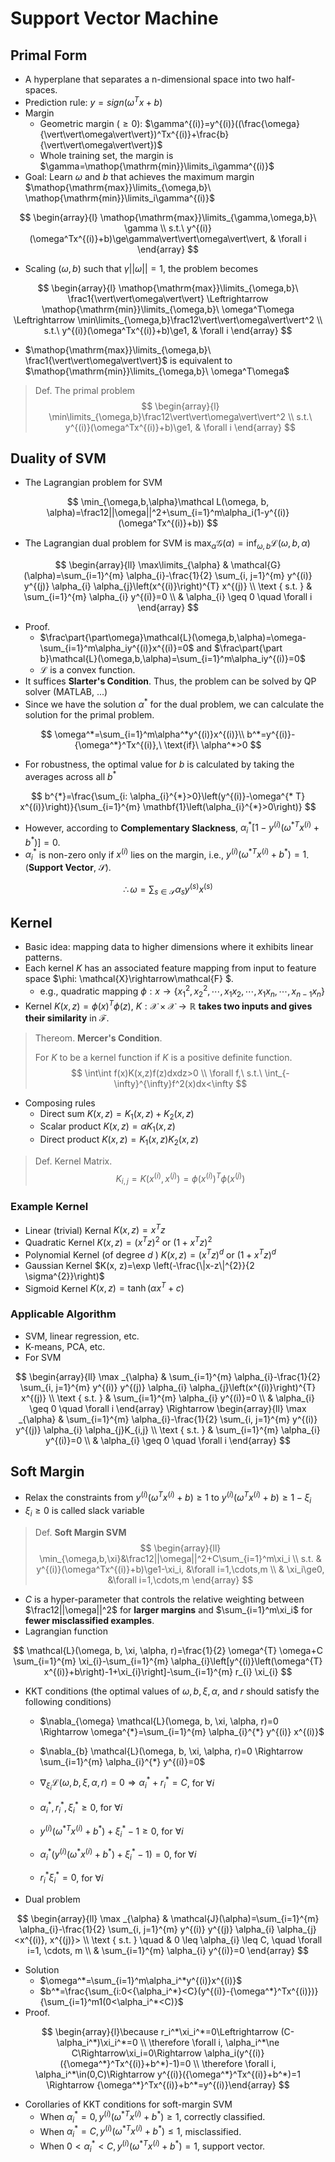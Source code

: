 # Support Vector Machine

## Primal Form

- A hyperplane that separates a n-dimensional space into two half-spaces.
- Prediction rule: $y=sign(\omega^Tx+b)$
- Margin
  - Geometric margin ($\ge0$): $\gamma^{(i)}=y^{(i)}((\frac{\omega}{\vert\vert\omega\vert\vert})^Tx^{(i)}+\frac{b}{\vert\vert\omega\vert\vert})$
  - Whole training set, the margin is $\gamma=\mathop{\mathrm{min}}\limits_i\gamma^{(i)}$
- Goal: Learn $\omega$ and $b$ that achieves the maximum margin $\mathop{\mathrm{max}}\limits_{\omega,b}\ \mathop{\mathrm{min}}\limits_i\gamma^{(i)}$

$$
\begin{array}{l}
\mathop{\mathrm{max}}\limits_{\gamma,\omega,b}\ \gamma \\
s.t.\ y^{(i)}(\omega^Tx^{(i)}+b)\ge\gamma\vert\vert\omega\vert\vert, & \forall i
\end{array}
$$

- Scaling $(\omega,b)$ such that $\gamma\vert\vert\omega\vert\vert=1$, the problem becomes

$$
\begin{array}{l}
\mathop{\mathrm{max}}\limits_{\omega,b}\ \frac1{\vert\vert\omega\vert\vert} \Leftrightarrow \mathop{\mathrm{min}}\limits_{\omega,b}\ \omega^T\omega \Leftrightarrow \min\limits_{\omega,b}\frac12\vert\vert\omega\vert\vert^2 \\
s.t.\ y^{(i)}(\omega^Tx^{(i)}+b)\ge1, & \forall i
\end{array}
$$

- $\mathop{\mathrm{max}}\limits_{\omega,b}\ \frac1{\vert\vert\omega\vert\vert}$ is equivalent to $\mathop{\mathrm{min}}\limits_{\omega,b}\ \omega^T\omega$ 

> Def. The primal problem
> $$
> \begin{array}{l}
> \min\limits_{\omega,b}\frac12\vert\vert\omega\vert\vert^2 \\
> s.t.\ y^{(i)}(\omega^Tx^{(i)}+b)\ge1, & \forall i
> \end{array}
> $$

## Duality of  SVM

-  The Lagrangian problem for SVM 

$$
\min_{\omega,b,\alpha}\mathcal L(\omega, b, \alpha)=\frac12||\omega||^2+\sum_{i=1}^m\alpha_i(1-y^{(i)}(\omega^Tx^{(i)}+b))
$$

- The Lagrangian dual problem for SVM is $\max_\alpha\mathcal{G}(\alpha)=\inf_{\omega,b}\mathcal{L}(\omega,b,\alpha)$

$$
\begin{array}{ll}
\max\limits_{\alpha} & \mathcal{G}(\alpha)=\sum_{i=1}^{m} \alpha_{i}-\frac{1}{2} \sum_{i, j=1}^{m} y^{(i)} y^{(j)} \alpha_{i} \alpha_{j}\left(x^{(i)}\right)^{T} x^{(j)} \\
\text { s.t. } & \sum_{i=1}^{m} \alpha_{i} y^{(i)}=0 \\
& \alpha_{i} \geq 0 \quad \forall i
\end{array}
$$

- Proof.
  - $\frac\part{\part\omega}\mathcal{L}(\omega,b,\alpha)=\omega-\sum_{i=1}^m\alpha_iy^{(i)}x^{(i)}=0$ and $\frac\part{\part b}\mathcal{L}(\omega,b,\alpha)=\sum_{i=1}^m\alpha_iy^{(i)}=0$
  - $\mathcal{L}$ is a convex function.
- It suffices **Slarter's Condition**. Thus, the problem can be solved by QP solver (MATLAB, ...)
- Since we have the solution $\alpha^*$ for the dual problem, we can calculate the solution for the primal problem.

$$
\omega^*=\sum_{i=1}^m\alpha^*y^{(i)}x^{(i)}\\
b^*=y^{(i)}-{\omega^*}^Tx^{(i)},\ \text{if}\ \alpha^*>0
$$

- For robustness, the optimal value for $b$ is calculated by taking the averages across all $b^*$

$$
b^{*}=\frac{\sum_{i: \alpha_{i}^{*}>0}\left(y^{(i)}-\omega^{* T} x^{(i)}\right)}{\sum_{i=1}^{m} \mathbf{1}\left(\alpha_{i}^{*}>0\right)}
$$

- However, according to **Complementary Slackness**, $\alpha_{i}^{*}\left[1-y^{(i)}\left(\omega^{* T} x^{(i)}+b^{*}\right)\right]=0$.
- $\alpha_i^*$ is non-zero only if $x^{(i)}$ lies on the margin, i.e., $y^{(i)}\left(\omega^{* T} x^{(i)}+b^{*}\right)=1$. (**Support Vector**, $\mathcal{S}$).

$$
\therefore \omega=\sum_{s\in \mathcal{S}}\alpha_sy^{(s)}x^{(s)}
$$

## Kernel

- Basic idea: mapping data to higher dimensions where it exhibits linear patterns.
- Each kernel $K$ has an associated feature mapping from input to feature space $\phi: \mathcal{X}\rightarrow\mathcal{F} $.
    - e.g., quadratic mapping $\phi: x\rightarrow\{x_1^2,x_2^2,\cdots,x_1x_2,\cdots,x_1x_n,\cdots,x_{n-1}x_n\}$
- Kernel $K(x,z)=\phi(x)^T\phi(z),\ K:\mathcal{X}\times\mathcal{X}\rightarrow\mathbb{R}$ **takes two inputs and gives their similarity** in $\mathcal{F}$.

> Thereom. **Mercer's Condition**.
>
> For $K$ to be a kernel function if $K$ is a positive definite function.
> $$
> \int\int f(x)K(x,z)f(z)dxdz>0 \\
> \forall f,\ s.t.\ \int_{-\infty}^{\infty}f^2(x)dx<\infty
> $$

- Composing rules
    - Direct sum $K(x,z)=K_1(x,z)+K_2(x,z)$
    - Scalar product $K(x,z)=\alpha K_1(x,z)$
    - Direct product $K(x,z)=K_1(x,z)K_2(x,z)$

> Def. Kernel Matrix.
> $$
> K_{i,j}=K(x^{(i)},x^{(j)})=\phi(x^{(i)})^T\phi(x^{(j)})
> $$

### Example Kernel

- Linear (trivial) Kernal $K(x, z)=x^{T} z$
- Quadratic Kernel $K(x, z)=\left(x^{T} z\right)^{2} \text { or }\left(1+x^{T} z\right)^{2}$
- Polynomial Kernel (of degree $d$ ) $K(x, z)=\left(x^{T} z\right)^{d} \text { or }\left(1+x^{T} z\right)^{d}$
- Gaussian Kernel $K(x, z)=\exp \left(-\frac{\|x-z\|^{2}}{2 \sigma^{2}}\right)$
- Sigmoid Kernel $K(x, z)=\tanh \left(\alpha x^{T}+c\right)$

### Applicable Algorithm

- SVM, linear regression, etc.
- K-means, PCA, etc.
- For SVM

$$
\begin{array}{ll}
\max _{\alpha} & \sum_{i=1}^{m} \alpha_{i}-\frac{1}{2} \sum_{i, j=1}^{m} y^{(i)} y^{(j)} \alpha_{i} \alpha_{j}\left(x^{(i)}\right)^{T} x^{(j)} \\
\text { s.t. } & \sum_{i=1}^{m} \alpha_{i} y^{(i)}=0 \\
& \alpha_{i} \geq 0 \quad \forall i
\end{array}
\Rightarrow 
\begin{array}{ll}
\max _{\alpha} & \sum_{i=1}^{m} \alpha_{i}-\frac{1}{2} \sum_{i, j=1}^{m} y^{(i)} y^{(j)} \alpha_{i} \alpha_{j}K_{i,j} \\
\text { s.t. } & \sum_{i=1}^{m} \alpha_{i} y^{(i)}=0 \\
& \alpha_{i} \geq 0 \quad \forall i
\end{array}
$$

## Soft Margin

- Relax the constraints from $y^{(i)}(\omega^Tx^{(i)}+b)\ge1$ to $y^{(i)}(\omega^Tx^{(i)}+b)\ge1-\xi_i$
- $\xi_i\ge0$ is called slack variable

> Def. **Soft Margin SVM**
> $$
> \begin{array}{ll}
> \min_{\omega,b,\xi}&\frac12||\omega||^2+C\sum_{i=1}^m\xi_i \\
> s.t. & y^{(i)}(\omega^Tx^{(i)}+b)\ge1-\xi_i, &\forall i=1,\cdots,m \\
> & \xi_i\ge0, &\forall i=1,\cdots,m
> \end{array}
> $$

- $C$ is a hyper-parameter that controls the relative weighting between $\frac12||\omega||^2$ for **larger margins** and $\sum_{i=1}^m\xi_i$ for **fewer misclassified examples**.
- Lagrangian function

$$
\mathcal{L}(\omega, b, \xi, \alpha, r)=\frac{1}{2} \omega^{T} \omega+C \sum_{i=1}^{m} \xi_{i}-\sum_{i=1}^{m} \alpha_{i}\left[y^{(i)}\left(\omega^{T} x^{(i)}+b\right)-1+\xi_{i}\right]-\sum_{i=1}^{m} r_{i} \xi_{i}
$$

- KKT conditions (the optimal values of $\omega, b, \xi, \alpha$, and $r$ should satisfy the following conditions)

    - $\nabla_{\omega} \mathcal{L}(\omega, b, \xi, \alpha, r)=0 \Rightarrow \omega^{*}=\sum_{i=1}^{m} \alpha_{i}^{*} y^{(i)} x^{(i)}$

    - $\nabla_{b} \mathcal{L}(\omega, b, \xi, \alpha, r)=0 \Rightarrow \sum_{i=1}^{m} \alpha_{i}^{*} y^{(i)}=0$

    - $\nabla_{\xi_{i}} \mathcal{L}(\omega, b, \xi, \alpha, r)=0 \Rightarrow \alpha_{i}^{*}+r_{i}^{*}=C$, for $\forall i$

    - $\alpha_{i}^{*}, r_{i}^{*}, \xi_{i}^{*} \geq 0$, for $\forall i$

    - $y^{(i)}\left(\omega^{* T} x^{(i)}+b^{*}\right)+\xi_{i}^{*}-1 \geq 0$, for $\forall i$

    - $\alpha_{i}^{*}\left(y^{(i)}\left(\omega^{*} x^{(i)}+b^{*}\right)+\xi_{i}^{*}-1\right)=0$, for $\forall i$

    - $r_{i}^{*} \xi_{i}^{*}=0$, for $\forall i$

- Dual problem

$$
\begin{array}{ll}
\max _{\alpha} & \mathcal{J}(\alpha)=\sum_{i=1}^{m} \alpha_{i}-\frac{1}{2} \sum_{i, j=1}^{m} y^{(i)} y^{(j)} \alpha_{i} \alpha_{j}<x^{(i)}, x^{(j)}> \\
\text { s.t. } \quad & 0 \leq \alpha_{i} \leq C, \quad \forall i=1, \cdots, m \\
& \sum_{i=1}^{m} \alpha_{i} y^{(i)}=0
\end{array}
$$

- Solution
    - $\omega^*=\sum_{i=1}^m\alpha_i^*y^{(i)}x^{(i)}$
    - $b^*=\frac{\sum_{i:0<{\alpha_i^*}<C}(y^{(i)}-{\omega^*}^Tx^{(i)})}{\sum_{i=1}^m1(0<\alpha_i^*<C)}$
- Proof. 

$$
\begin{array}{l}\because r_i^*\xi_i^*=0\Leftrightarrow (C-\alpha_i^*)\xi_i^*=0 \\ \therefore \forall i, \alpha_i^*\ne C\Rightarrow\xi_i=0\Rightarrow \alpha_i(y^{(i)}({\omega^*}^Tx^{(i)}+b^*)-1)=0 \\ \therefore \forall i, \alpha_i^*\in(0,C)\Rightarrow y^{(i)}({\omega^*}^Tx^{(i)}+b^*)=1 \Rightarrow {\omega^*}^Tx^{(i)}+b^*=y^{(i)}\end{array}
$$

- Corollaries of KKT conditions for soft-margin SVM
    - When $\alpha_{i}^{*}=0, y^{(i)}\left(\omega^{* T} x^{(i)}+b^{*}\right) \geq 1$, correctly classified.
    - When $\alpha_{i}^{*}=C, y^{(i)}\left(\omega^{* T} x^{(i)}+b^{*}\right) \leq 1$, misclassified. 
    - When $0<\alpha_{i}^{*}<C, y^{(i)}\left(\omega^{* T} x^{(i)}+b^{*}\right)=1$, support vector.

